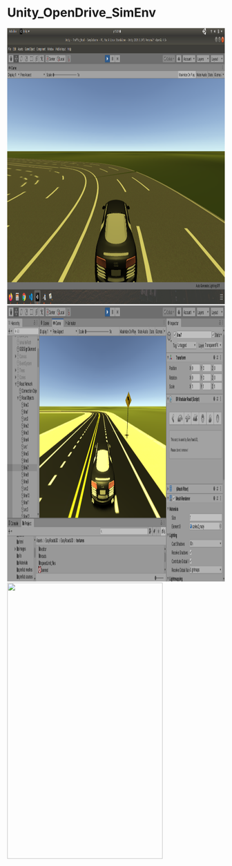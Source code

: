 # Unity_OpenDrive_SimEnv

<img src="https://raw.githubusercontent.com/IngTIKNA/Unity_OpenDrive_SimEnv/main/pics/MultiLane/4Screenshot%20from%202020-09-18%2015-29-23.png" height="640" width="860">


<img src="https://raw.githubusercontent.com/IngTIKNA/Unity_OpenDrive_SimEnv/main/pics/MultiLane/Screenshot%20from%202020-09-24%2016-20-25.png" height="640" width="860">




<img src="https://user-images.githubusercontent.com/29532729/62936285-14210180-bdd2-11e9-8f71-64b381e1beb2.jpg" height="640" width="360">
